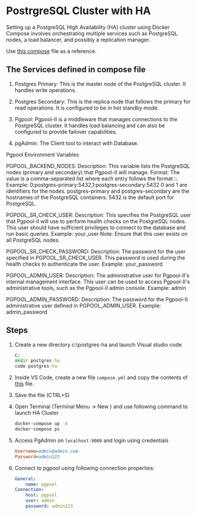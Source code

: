 # PostrgreSQL Cluster with HA

Setting up a PostgreSQL High Availability (HA) cluster using Docker Compose involves orchestrating multiple services such as PostgreSQL nodes, a load balancer, and possibly a replication manager. 

Use [this compose](./compose.yml) file as a reference.

## The Services defined in compose file

1.  Postgres Primary: This is the master node of the PostgreSQL cluster. It handles write operations.

1.  Postgres Secondary: This is the replica node that follows the primary for read operations. It is configured to be in hot standby mode.

1.  Pgpool: Pgpool-II is a middleware that manages connections to the PostgreSQL cluster. It handles load balancing and can also be configured to provide failover capabilities.

1.  pgAdmin: The Client tool to interact with Database. 


Pgpool Environment Variables

PGPOOL_BACKEND_NODES:
    Description: This variable lists the PostgreSQL nodes (primary and secondary) that Pgpool-II will manage.
    Format: The value is a comma-separated list where each entry follows the format <ID>:<HOSTNAME>:<PORT>.
    Example: 0:postgres-primary:5432,1:postgres-secondary:5432
        0 and 1 are identifiers for the nodes.
        postgres-primary and postgres-secondary are the hostnames of the PostgreSQL containers.
        5432 is the default port for PostgreSQL.

PGPOOL_SR_CHECK_USER:
    Description: This specifies the PostgreSQL user that Pgpool-II will use to perform health checks on the PostgreSQL nodes. This user should have sufficient privileges to connect to the database and run basic queries.
    Example: your_user
    Note: Ensure that this user exists on all PostgreSQL nodes.

PGPOOL_SR_CHECK_PASSWORD:
    Description: The password for the user specified in PGPOOL_SR_CHECK_USER. This password is used during the health checks to authenticate the user.
    Example: your_password

PGPOOL_ADMIN_USER:
    Description: The administrative user for Pgpool-II's internal management interface. This user can be used to access Pgpool-II's administrative tools, such as the Pgpool-II admin console.
    Example: admin

PGPOOL_ADMIN_PASSWORD:
    Description: The password for the Pgpool-II administrative user defined in PGPOOL_ADMIN_USER.
    Example: admin_password

## Steps

1.  Create a new directory c:\postgres-ha and launch Visual studio code

    ```cmd
    C:
    mkdir postgres-ha
    code postgres-ha
    ```

1.  Inside VS Code, create a new file `compose.yml` and copy the contents of [this](./compose.yml) file.

1.  Save the file (CTRL+S)

1.  Open Terminal (Terminal Menu -> New ) and use following command to launch HA Cluster

    ```bash
    docker-compose up -d
    docker-compose ps
    ```

1.  Access PgAdmin on `localhost:9000` and login using credentials

    ```ini
    Username=admin@admin.com
    Password=admin123
    ```

1.  Connect to pgpool using following connection properties:

    ```yml
    General:
        name: pgpool
    Connection:
        host: pgpool
        user: admin
        password: admin123
    ```